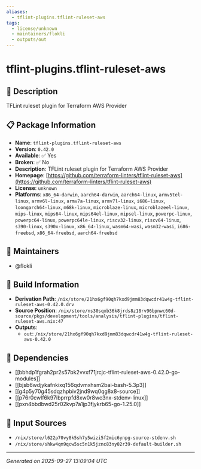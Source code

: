 ```yaml
---
aliases:
  - tflint-plugins.tflint-ruleset-aws
tags:
  - license/unknown
  - maintainers/flokli
  - outputs/out
---
```


# tflint-plugins.tflint-ruleset-aws

## 📝 Description

TFLint ruleset plugin for Terraform AWS Provider

## 📋 Package Information

- **Name**: `tflint-plugins.tflint-ruleset-aws`
- **Version**: `0.42.0`
- **Available**: ✅ Yes
- **Broken**: ✅ No
- **Description**: TFLint ruleset plugin for Terraform AWS Provider
- **Homepage**: [https://github.com/terraform-linters/tflint-ruleset-aws](https://github.com/terraform-linters/tflint-ruleset-aws)
- **License**: `unknown`
- **Platforms**: `x86_64-darwin`, `aarch64-darwin`, `aarch64-linux`, `armv5tel-linux`, `armv6l-linux`, `armv7a-linux`, `armv7l-linux`, `i686-linux`, `loongarch64-linux`, `m68k-linux`, `microblaze-linux`, `microblazeel-linux`, `mips-linux`, `mips64-linux`, `mips64el-linux`, `mipsel-linux`, `powerpc-linux`, `powerpc64-linux`, `powerpc64le-linux`, `riscv32-linux`, `riscv64-linux`, `s390-linux`, `s390x-linux`, `x86_64-linux`, `wasm64-wasi`, `wasm32-wasi`, `i686-freebsd`, `x86_64-freebsd`, `aarch64-freebsd`
## 👥 Maintainers

- @flokli


## 🔧 Build Information

- **Derivation Path**: `/nix/store/21hx6gf90qh7kxd9jmm83dqwcdr41w4g-tflint-ruleset-aws-0.42.0.drv`
- **Source Position**: `/nix/store/ns30sqxb36k8jrds8z18rv96bpnwc60d-source/pkgs/development/tools/analysis/tflint-plugins/tflint-ruleset-aws.nix:47`
- **Outputs**:
  - `out`:  `/nix/store/21hx6gf90qh7kxd9jmm83dqwcdr41w4g-tflint-ruleset-aws-0.42.0`

## 🔗 Dependencies

- [[bbhdp1fgrah2pr2s57bk2vvxf71jrcjc-tflint-ruleset-aws-0.42.0-go-modules]]
- [[bjsb6wdjykafnkixq156qdvmxhsm2bai-bash-5.3p3]]
- [[g4p5y70g45sdqzhpbiv2jnd9wq0qg8x8-source]]
- [[p76r0cwlf6k97ibprrpfd8xw0r8wc3nx-stdenv-linux]]
- [[pxn4bbdbwd25r02kvp7a1jp3fjykrb65-go-1.25.0]]

## 📁 Input Sources

- `/nix/store/l622p70vy8k5sh7y5wizi5f2mic6ynpg-source-stdenv.sh`
- `/nix/store/shkw4qm9qcw5sc5n1k5jznc83ny02r39-default-builder.sh`

---
*Generated on 2025-09-27 13:09:04 UTC*
